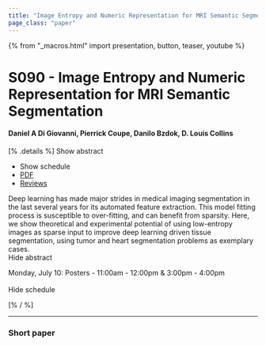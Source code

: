 ```yaml
---
title: "Image Entropy and Numeric Representation for MRI Semantic Segmentation"
page_class: "paper"
---
```


{% from "_macros.html" import presentation, button, teaser, youtube %}

# S090 - Image Entropy and Numeric Representation for MRI Semantic Segmentation

#### Daniel A Di Giovanni, Pierrick Coupe, Danilo Bzdok, D. Louis Collins

[% .details %]
<a class="toggle_visibility" data-selector=".abstract" data-level="3">Show abstract</a>
- <a class="toggle_visibility" data-selector=".schedule" data-level="3">Show schedule</a>
- <a href="https://openreview.net/pdf?id=rfZokeg6UMV">PDF</a>
- <a href="https://openreview.net/forum?id=rfZokeg6UMV">Reviews</a>

<p>
    <span class="abstract">
        Deep learning has made major strides in medical imaging segmentation in the last several years for its automated feature extraction. This model fitting process is susceptible to over-fitting, and can benefit from sparsity. Here, we show theoretical and experimental potential of using low-entropy images as sparse input to improve deep learning driven tissue segmentation, using tumor and heart segmentation problems as exemplary cases.
        <br>
        <span class="actions"><a class="toggle_visibility" data-level="2">Hide abstract</a></span>
    </span>
</p>

<p>
    <span class="schedule">
        Monday, July 10: Posters - 11:00am - 12:00pm & 3:00pm - 4:00pm<br>
        <br>
        <span class="actions"><a class="toggle_visibility" data-level="2">Hide schedule</a></span>
    </span>
</p>
[% / %]

---


### Short paper
